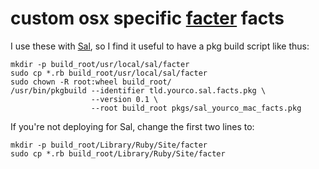 custom osx specific [facter](http://puppetlabs.com/facter) facts
==========

I use these with [Sal](https://github.com/grahamgilbert/sal), so I find it useful to have a pkg build script like thus:

```
mkdir -p build_root/usr/local/sal/facter
sudo cp *.rb build_root/usr/local/sal/facter
sudo chown -R root:wheel build_root/
/usr/bin/pkgbuild --identifier tld.yourco.sal.facts.pkg \
                  --version 0.1 \
                  --root build_root pkgs/sal_yourco_mac_facts.pkg
```

If you're not deploying for Sal, change the first two lines to:

```
mkdir -p build_root/Library/Ruby/Site/facter
sudo cp *.rb build_root/Library/Ruby/Site/facter
```
